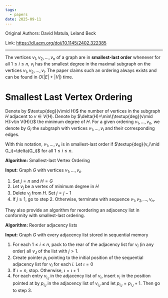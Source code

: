 ```yaml
---
tags:
  - papers
date: 2025-09-11
---
```

Original Authors: David Matula, Leland Beck

Link: https://dl.acm.org/doi/10.1145/2402.322385

---

The vertices $v_1,v_2,\dots,v_n$ of a graph are in **smallest-last order** whenever for all $1\le i\le n$, $v_i$ has the smallest degree in the maximal subgraph on the vertices $v_1,v_2,\dots,v_i$. The paper claims such an ordering always exists and can be found in $O(|E|+|V|)$ time.

# Smallest Last Vertex Ordering

Denote by $\textup{deg}(v\mid H)$ the number of vertices in the subgraph $H$ adjacent to $v\in V(H)$. Denote by $\delta(H)=\min\{\textup{deg}(v\mid H):v\in V(H)\}$ the minimum degree of $H$. For a given ordering $v_1,\dots,v_n$, we denote by $G_i$ the subgraph with vertices $v_1,\dots,v_i$ and their corresponding edges.

With this notation, $v_1,\dots,v_n$ is in smallest-last order if $\textup{deg}(v_i\mid G_i)=\delta(G_i)$ for all $1\le i\le n$.

**Algorithm:** Smallest-last Vertex Ordering

**Input:** Graph $G$ with vertices $v_1,\dots,v_n$

1. Set $j=n$ and $H=G$
2. Let $v_j$ be a vertex of minimum degree in $H$
3. Delete $v_j$ from $H$. Set $j=j-1$
4. If $j\ge 1$, go to step 2. Otherwise, terminate with sequence $v_1,v_2,\dots,v_n$.

They also provide an algorithm for reordering an adjacency list in conformity with smallest-last ordering.

**Algorithm:** Reorder adjacency lists

**Input:** Graph $G$ with every adjacency list stored in sequential memory

1. For each $1\le i\le n$, pack to the rear of the adjacency list for $v_i$ (in any order) all $v_J$ of the list with $j>1$.
2. Create pointer $p_i$ pointing to the initial position of the sequential adjacency list for $v_i$ for each $i$. Let $\iota=0$
3. If $\iota=n$, stop. Otherwise, $\iota=\iota+1$
4. For each entry $v_{\iota_J}$ in the adjacency list of $v_\iota$, insert $v_\iota$ in the position pointed at by $p_{\iota_J}$ in the adjacency list of $v_{\iota_J}$ and let $p_{\iota_J}=p_{\iota_J}+1$. Then go to step 3.

